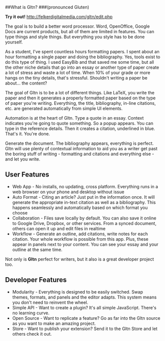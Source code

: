 ##What is Gltn? 
###(pronounced Gluten)

**Try it out!** http://felkerdigitalmedia.com/gltn/edit.php

The goal is to build a better word processor. Word, OpenOffice, Google Docs are current products, but all of them are limited in features. You can type things and style things.
But everything you style has to be done yourself.

As a student, I've spent countless hours formatting papers. I spent about an hour formatting a single paper and doing the bibliography.
Yes, tools exist to do this type of thing. I used EasyBib and that saved me some time, but all the other niche details that go into an essay
or another type of paper create a lot of stress and waste a lot of time. When 10% of your grade or more hangs on the tiny details, that's stressful.
Shouldn't writing a paper be about... the content?

The goal of Gltn is to be a lot of different things. Like LaTeX, you write the paper and then it generates a properly formatted paper
based on the type of paper you're writing. Everything, the title, bibliography, in-line citations, etc. are generated automatically from
simple UI elements. 

Automation is at the heart of Gltn. Type a quote in an essay. Context indicates you're going to quote something. So a popup appears.
You can type in the reference details. Then it creates a citation, underlined in blue. That's it. You're done. 

Generate the document. The bibliography appears, everything is perfect. Gltn will use plenty of contextual information to aid you as a writer get
past the boring stuff of writing - formatting and citations and everything else - and let you write.

## User Features
* Web App - No installs, no updating, cross platform. Everything runs in a web browser on your phone and desktop without issue
* Auto Format - Citing an article? Just put in the information once. It will generate the appropriate in-text citation as well as a bibliography. This happens seamlessly and automatically based on which format you choose
* Collaboration - Files save locally by default. You can also save it online to Google Drive, Dropbox, or other services. From a synced document, others can open it up and edit files in realtime
* Workflow - Generate an outline, add citations, write notes for each citation. Your whole workflow is possible from this app. Plus, these appear in panels next to your content. You can see your essay and your outline at the same time.

Not only is **Gltn** perfect for writers, but it also is a great developer project too.

## Developer Features
* Modularity - Everything is designed to be easily switched. Swap themes, formats, and panels and the editor adapts. This system means you don't need to reinvent the wheel.
* Simple API - Want to create a plugin? It's all simple JavaScript. There's no learning curve.
* Open Source - Want to replicate a feature? Go as far into the Gltn source as you want to make an amazing project.
* Store - Want to publish your extension? Send it to the Gltn Store and let others check it out.